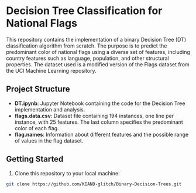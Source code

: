 # Decision Tree Classification for National Flags

This repository contains the implementation of a binary Decision Tree (DT) classification algorithm from scratch. The purpose is to predict the predominant color of national flags using a diverse set of features, including country features such as language, population, and other structural properties. The dataset used is a modified version of the Flags dataset from the UCI Machine Learning repository.

## Project Structure

- **DT.ipynb**: Jupyter Notebook containing the code for the Decision Tree implementation and analysis.
- **flags.data.csv**: Dataset file containing 194 instances, one line per instance, with 25 features. The last column specifies the predominant color of each flag.
- **flag.names**: Information about different features and the possible range of values in the flag dataset.

## Getting Started

1. Clone this repository to your local machine:

```bash
git clone https://github.com/KIAND-glitch/Binary-Decision-Trees.git
